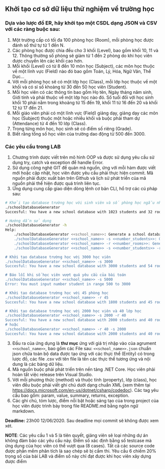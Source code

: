 ## Khởi tạo cơ sở dữ liệu thử nghiệm về trường học

### Dựa vào lược đồ ER, hãy khởi tạo một CSDL dạng JSON và CSV với các ràng buộc sau:
1. Một trường cấp có tối đa 100 phòng học (Room), mỗi phòng học được đánh số thứ tự từ 1 đến N.
2. Các phòng học được chia đều cho 3 khối (Level), bao gồm khối 10, 11 và 12. Thông thường số phòng sẽ giảm từ 1 đến 2 phòng do khi học viên được chuyển lên các khối cao hơn.
3. Mỗi khối (Level) có từ 8 đến 10 môn học (Subject), các môn học thuộc về một lĩnh vực (Field) nào đó bao gồm Toán, Lý, Hóa, Ngữ Văn, Thể Dục...
4. Với mỗi phòng học sẽ có một lớp học (Class), mỗi lớp học thuộc về một khối và có sỉ số khoảng từ 30 đến 50 học viên (Student).
5. Mỗi học viên có các thông tin bao gồm Họ tên, Ngày tháng năm sinh, Giới tính và phải thuộc về một lớp học nào đó. Số tuổi đối với học sinh khối 10 phải nằm trong khoảng từ 15 đến 19, khối 11 từ 16 đến 20 và khối 12 từ 17 đến 21.
6. Mỗi giáo viên phải có một lĩnh vực (Field) giảng dạy, giảng dạy các môn học (Subject) thuộc một hoặc nhiều khối và buộc phải tham dự (Attendance) từ 4 đến 10 lớp (Class).
7. Trong từng môn học, học sinh sẽ có điểm số riêng (Grade).
8. Biết rằng tổng số học viên của trường dao động từ 500 đến 3000.

### Các yêu cầu trong LAB
1. Chương trình dược viết trên mô hình OOP và được sử dụng yêu cầu sử dụng try, catch và exception để handle Error. 
2. Sử dụng công nghệ GIT để quản mã nguồn, ứng với mỗi hàm được viết mới hoặc cập nhật, học viên được yêu cầu phải thực hiện commit. Mã nguồn phải được xuất bản trên Github và lịch sử phát triển của mã nguồn phải thể hiện được quá trình liên tục. 
3. Ứng dụng cung cấp giao diện dòng lệnh cơ bản CLI, hổ trợ các cú pháp sau:

```bash
# Khởi tạo database trường học với sinh viên và số phòng học ngẫu nhiên, nằm trong yêu cầu ràng buộc của đề bài
./schoolDatabaseGenerator
Succesful: You have a new school database with 1023 students and 32 rooms

# Hướng dẫn sử dụng
./schoolDatabaseGenerator -h
Help: 
	./schoolDatabaseGenerator <<school_name>>: Generate a school database with number students in range 500 to 3000, and the largest number rooms is 100 
	./schoolDatabaseGenerator <<school_name>> -s <<number_students>>: Generate a school database with <<number_students>> in range 500 to 3000 and the largest number rooms is 100 
	./schoolDatabaseGenerator <<school_name>> -r <<number_rooms>>: Generate a school database with <<number_rooms>> and number students in range 500 to 3000.
	./schoolDatabaseGenerator <<school_name>> -s <<number_students>> -r <<number_rooms>>: Generate a school database with <<number_students>> and <<number_rooms>>.

# Khởi tạo database trường học với 3000 học viên
./schoolDatabaseGenerator <<school_name>> -s 3000
Succesful: You have a new school database with 3000 students and 54 rooms

# Báo lỗi khi số học viên vượt quá yêu cầu của bài toán
./schoolDatabaseGenerator <<school_name>> -s 5000
Error: You must input number student in range 500 to 3000

# Khởi tạo database trường học với 45 phòng học
./schoolDatabaseGenerator <<school_name>> -r 45
Succesful: You have a new school database with 1800 students and 45 rooms

# Khởi tạo database trường học với 2000 học viên và 40 lớp học
./schoolDatabaseGenerator <<school_name>> -s 2000 -r 40
Succesful: You have a new school database with 2000 students and 40 rooms
# hoặc
./schoolDatabaseGenerator <<school_name>> -r 40 -s 2000
Succesful: You have a new school database with 2000 students and 40 rooms
```

3. Đầu ra của ứng dụng là **thư mục** ứng với giá trị nhập vào của agrument `<<school_name>>`, bao gồm các File sau: `<<school_name>>.json` chuẩn json chứa toàn bộ data được tạo ứng với các thực thể (Entity) có trong lược đồ, các file .csv với tên file là tên các thực thể tương ứng và nội dung là các bảng dữ liệu.
4. Mã nguồn buộc phải phát triển trên nền tảng .NET Core. Học viên phải hoàn tất việc release trên Visual Studio.
5. Với mỗi phương thức (method) và thuộc tính (property), lớp (class), học viên đều buộc phải viết ghi chú dưới dạng chuẩn XML (xem thêm tại https://docs.microsoft.com/en-us/dotnet/csharp/codedoc). Các tag yêu cầu bao gồm: param, value, summary, returns, exception.
6. Các ghi chú, tóm lược, điểm nỗi bật hoặc sáng tạo của trong project của học viên được trình bày trong file README.md bằng ngôn ngữ markdown.

**Deadline:** 23h00 12/06/2020. Sau deadline mọi commit sẽ không được xem xét. 

**NOTE**: Các yêu cầu 1 và 5 là tiên quyết, giảng viên sẽ loại những dự án không đảm bảo các yêu cầu này. Điểm số xác định bằng số testcase mà ứng dụng của học viên có thể vượt qua (8 cases). Tất cả các source code được phần mềm phân tích là sao chép sẽ bị cấm thi. Yêu cầu 6 chiếm 20% trọng số của bài LAB và điểm số này chỉ đạt được khi học viên xây dựng được điểm 